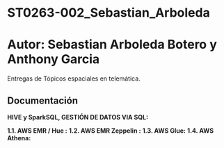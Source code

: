 # ST0263-002_Sebastian_Arboleda

# Autor: Sebastian Arboleda Botero y Anthony Garcia

Entregas de Tópicos espaciales en telemática.

## Documentación

**HIVE y SparkSQL, GESTIÓN DE DATOS VIA SQL:**

**1.1. AWS EMR / Hue :**
**1.2. AWS EMR Zeppelin :**
**1.3. AWS Glue:**
**1.4. AWS Athena:**
